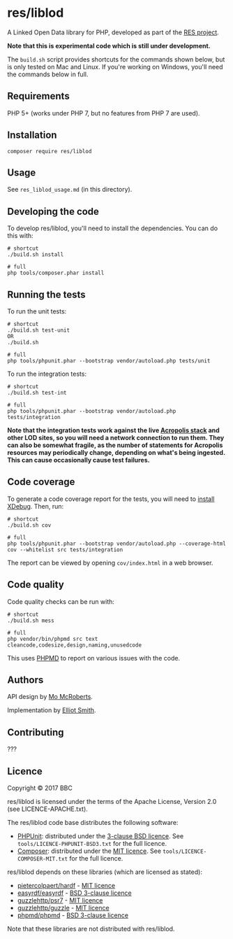 # res/liblod

A Linked Open Data library for PHP, developed as part of the
[RES project](http://res.space/).

**Note that this is experimental code which is still under development.**

The `build.sh` script provides shortcuts for the commands shown below, but
is only tested on Mac and Linux. If you're working on Windows, you'll need the
commands below in full.

## Requirements

PHP 5+ (works under PHP 7, but no features from PHP 7 are used).

## Installation

```
composer require res/liblod
```

## Usage

See `res_liblod_usage.md` (in this directory).

## Developing the code

To develop res/liblod, you'll need to install the dependencies. You can do this
with:

```
# shortcut
./build.sh install

# full
php tools/composer.phar install
```

## Running the tests

To run the unit tests:

```
# shortcut
./build.sh test-unit
OR
./build.sh

# full
php tools/phpunit.phar --bootstrap vendor/autoload.php tests/unit
```

To run the integration tests:

```
# shortcut
./build.sh test-int

# full
php tools/phpunit.phar --bootstrap vendor/autoload.php tests/integration
```

**Note that the integration tests work against the live [Acropolis stack](http://acropolis.org.uk/) and other LOD sites, so you will need a network connection to run them. They can also be somewhat fragile, as the number of statements for Acropolis resources may periodically change, depending on what's being ingested. This can cause occasionally cause test failures.**

## Code coverage

To generate a code coverage report for the tests, you will need to [install XDebug](https://xdebug.org/docs/install). Then, run:

```
# shortcut
./build.sh cov

# full
php tools/phpunit.phar --bootstrap vendor/autoload.php --coverage-html cov --whitelist src tests/integration
```

The report can be viewed by opening `cov/index.html` in a web browser.

## Code quality

Code quality checks can be run with:

```
# shortcut
./build.sh mess

# full
php vendor/bin/phpmd src text cleancode,codesize,design,naming,unusedcode
```

This uses [PHPMD](https://phpmd.org/) to report on various issues with the code.

## Authors

API design by [Mo McRoberts](https://github.com/nevali).

Implementation by [Elliot Smith](https://github.com/townxelliot).

## Contributing

???

## Licence

Copyright © 2017 BBC

res/liblod is licensed under the terms of the Apache License, Version 2.0
(see LICENCE-APACHE.txt).

The res/liblod code base distributes the following software:

* [PHPUnit](http://phpunit.de/): distributed under the [3-clause BSD licence](https://opensource.org/licenses/BSD-3-Clause). See `tools/LICENCE-PHPUNIT-BSD3.txt` for the full licence.
* [Composer](http://getcomposer.org/): distributed under the [MIT licence](https://opensource.org/licenses/MIT). See `tools/LICENCE-COMPOSER-MIT.txt` for the full licence.

res/liblod depends on these libraries (which are licensed as stated):

* [pietercolpaert/hardf](https://github.com/pietercolpaert/hardf) - [MIT licence](https://github.com/pietercolpaert/hardf/blob/master/LICENSE)
* [easyrdf/easyrdf](http://easyrdf.org/) - [BSD 3-clause licence](https://github.com/njh/easyrdf/blob/master/LICENSE.md)
* [guzzlehttp/psr7](http://guzzlephp.org/) - [MIT licence](https://github.com/guzzle/guzzle/blob/master/LICENSE)
* [guzzlehttp/guzzle](http://guzzlephp.org/) - [MIT licence](https://github.com/guzzle/guzzle/blob/master/LICENSE)
* [phpmd/phpmd](https://phpmd.org/) - [BSD 3-clause licence](https://github.com/phpmd/phpmd/blob/master/LICENSE)

Note that these libraries are not distributed with res/liblod.
